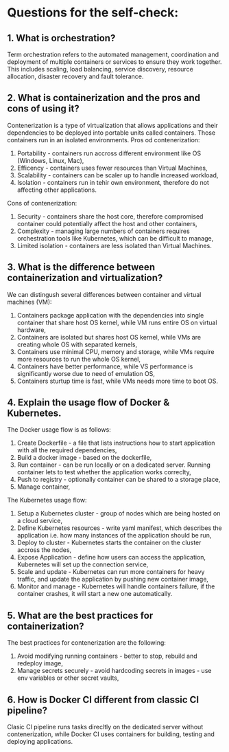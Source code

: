 # Questions for the self-check:

## 1. What is orchestration?
Term orchestration refers to the automated management, coordination and deployment of multiple containers or services to ensure they work together. This includes scaling, load balancing, service discovery, resource allocation, disaster recovery and fault tolerance. 

## 2. What is containerization and the pros and cons of using it?
Contenerization is a type of virtualization that allows applications and their dependencies to be deployed into portable units called containers. Those containers run in an isolated environments.
Pros od contenerization:
1. Portability - containers run accross different environment like OS (Windows, Linux, Mac),
2. Efficency - containers uses fewer resources than Virtual Machines,
3. Scalability - containers can be scaler up to handle increased workload,
4. Isolation - containers run in tehir own environment, therefore do not affecting other applications.

Cons of contenerization:
1. Security - containers share the host core, therefore compromised container could potentially affect the host and other containers,
2. Complexity - managing large numbers of containers requires orchestration tools like Kubernetes, which can be difficult to manage,
3. Limited isolation - containers are less isolated than Virtual Machines. 

## 3. What is the difference between containerization and virtualization?
We can distingush several differences between container and virtual machines (VM):
1. Containers package application with the dependencies into single container that share host OS kernel, while VM runs entire OS on virtual hardware,
2. Containers are isolated but shares host OS kernel, while VMs are creating whole OS with separated kernels,
3. Containers use minimal CPU, memory and storage, while VMs require more resources to run the whole OS kernel,
4. Containers have better performance, while VS performance is significantly worse due to need of emulation OS,
5. Containers sturtup time is fast, while VMs needs more time to boot OS. 

## 4. Explain the usage flow of Docker & Kubernetes.
The Docker usage flow is as follows:
1. Create Dockerfile - a file that lists instructions how to start application with all the required dependencies,
2. Build a docker image - based on the dockerfile,
3. Run container - can be run locally or on a dedicated server. Running container lets to test whether the application works correclty,
4. Push to registry - optionally container can be shared to a storage place,
5. Manage container,

The Kubernetes usage flow:
1. Setup a Kubernetes cluster - group of nodes which are being hosted on a cloud service,
2. Define Kubernetes resources - write yaml manifest, which describes the application i.e. how many instances of the application should be run,
3. Deploy to cluster - Kubernetes starts the container on the cluster accross the nodes,
4. Expose Application - define how users can access the application, Kubernetes will set up the connection service,
5. Scale and update - Kubernetes can run more containers for heavy traffic, and update the application by pushing new container image,
6. Monitor and manage - Kubernetes will handle containers failure, if the container crashes, it will start a new one automatically.

## 5. What are the best practices for containerization?
The best practices for contenerization are the following:
1. Avoid modifying running containers - better to stop, rebuild and redeploy image,
2. Manage secrets securely - avoid hardcoding secrets in images - use env variables or other secret vaults,


## 6. How is Docker CI different from classic CI pipeline?
Clasic CI pipeline runs tasks direcltly on the dedicated server without contenerization, while Docker CI uses containers for building, testing and deploying applications. 
